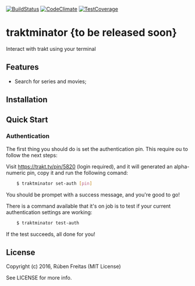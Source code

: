 [![BuildStatus](https://semaphoreci.com/api/v1/projects/88392fa3-c84a-4be9-871d-0a8a526acbe9/512651/badge.svg)](https://semaphoreci.com/rfreitas/traktminator-2)
[![CodeClimate](https://codeclimate.com/github/rubenfreitas/traktminator/badges/gpa.svg)](https://codeclimate.com/github/rubenfreitas/traktminator)
[![TestCoverage](https://codeclimate.com/github/rubenfreitas/traktminator/badges/coverage.svg)](https://codeclimate.com/github/rubenfreitas/traktminator/coverage)

# traktminator {to be released soon}

Interact with trakt using your terminal

## Features

* Search for series and movies;

## Installation


## Quick Start

### Authentication

The first thing you should do is set the authentication pin. This require ou to follow the next steps:

Visit https://trakt.tv/pin/5820 (login required), and it will generated an alpha-numeric pin, copy it and run the following comand:

```bash
    $ traktminator set-auth [pin]
```

You should be prompet with a success message, and you're good to go!

There is a command available that it's on job is to test if your current authentication settings are working:

```bash
    $ traktminator test-auth
```

If the test succeeds, all done for you!


## License

Copyright (c) 2016, Rúben Freitas (MIT License)

See LICENSE for more info.
